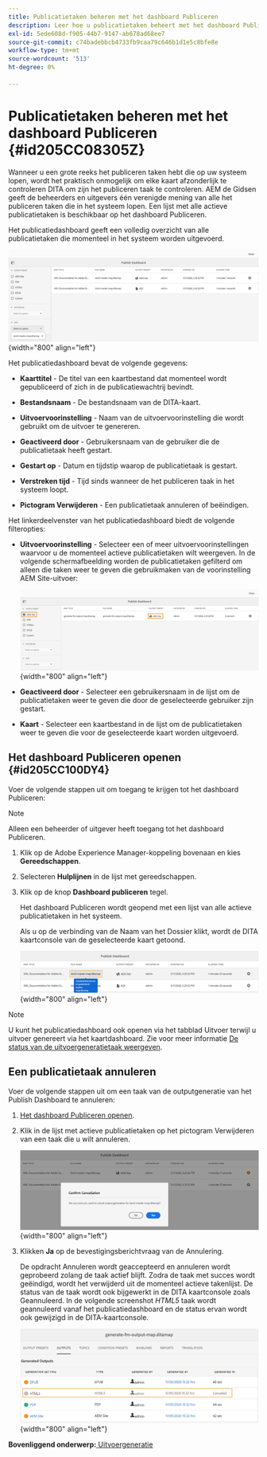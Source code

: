 ```yaml
---
title: Publicatietaken beheren met het dashboard Publiceren
description: Leer hoe u publicatietaken beheert met het dashboard Publiceren
exl-id: 5ede608d-f905-44b7-9147-ab678ad68ee7
source-git-commit: c74badebbcb4733fb9caa79c646b1d1e5c8bfe8e
workflow-type: tm+mt
source-wordcount: '513'
ht-degree: 0%

---
```


# Publicatietaken beheren met het dashboard Publiceren {#id205CC08305Z}

Wanneer u een grote reeks het publiceren taken hebt die op uw systeem lopen, wordt het praktisch onmogelijk om elke kaart afzonderlijk te controleren DITA om zijn het publiceren taak te controleren. AEM de Gidsen geeft de beheerders en uitgevers één verenigde mening van alle het publiceren taken die in het systeem lopen. Een lijst met alle actieve publicatietaken is beschikbaar op het dashboard Publiceren.

Het publicatiedashboard geeft een volledig overzicht van alle publicatietaken die momenteel in het systeem worden uitgevoerd.

![](images/publish-dashboard.png){width="800" align="left"}

Het publicatiedashboard bevat de volgende gegevens:

- **Kaarttitel** - De titel van een kaartbestand dat momenteel wordt gepubliceerd of zich in de publicatiewachtrij bevindt.

- **Bestandsnaam** - De bestandsnaam van de DITA-kaart.

- **Uitvoervoorinstelling** - Naam van de uitvoervoorinstelling die wordt gebruikt om de uitvoer te genereren.

- **Geactiveerd door** - Gebruikersnaam van de gebruiker die de publicatietaak heeft gestart.

- **Gestart op** - Datum en tijdstip waarop de publicatietaak is gestart.

- **Verstreken tijd** - Tijd sinds wanneer de het publiceren taak in het systeem loopt.

- **Pictogram Verwijderen** - Een publicatietaak annuleren of beëindigen.

Het linkerdeelvenster van het publicatiedashboard biedt de volgende filteropties:

- **Uitvoervoorinstelling** - Selecteer een of meer uitvoervoorinstellingen waarvoor u de momenteel actieve publicatietaken wilt weergeven. In de volgende schermafbeelding worden de publicatietaken gefilterd om alleen die taken weer te geven die gebruikmaken van de voorinstelling AEM Site-uitvoer:

   ![](images/publish-dashboard-preset-filter.png){width="800" align="left"}

- **Geactiveerd door** - Selecteer een gebruikersnaam in de lijst om de publicatietaken weer te geven die door de geselecteerde gebruiker zijn gestart.

- **Kaart** - Selecteer een kaartbestand in de lijst om de publicatietaken weer te geven die voor de geselecteerde kaart worden uitgevoerd.

## Het dashboard Publiceren openen {#id205CC100DY4}

Voer de volgende stappen uit om toegang te krijgen tot het dashboard Publiceren:

>[!NOTE]
>
> Alleen een beheerder of uitgever heeft toegang tot het dashboard Publiceren.

1. Klik op de Adobe Experience Manager-koppeling bovenaan en kies **Gereedschappen**.

1. Selecteren **Hulplijnen** in de lijst met gereedschappen.

1. Klik op de knop **Dashboard publiceren** tegel.

   Het dashboard Publiceren wordt geopend met een lijst van alle actieve publicatietaken in het systeem.

   Als u op de verbinding van de Naam van het Dossier klikt, wordt de DITA kaartconsole van de geselecteerde kaart getoond.

   ![](images/publish-dashboard-click-filename-link.png){width="800" align="left"}


>[!NOTE]
>
> U kunt het publicatiedashboard ook openen via het tabblad Uitvoer terwijl u uitvoer genereert via het kaartdashboard. Zie voor meer informatie [De status van de uitvoergeneratietaak weergeven](generate-output-for-a-dita-map.md#viewing_output_history).

## Een publicatietaak annuleren

Voer de volgende stappen uit om een taak van de outputgeneratie van het Publish Dashboard te annuleren:

1. [Het dashboard Publiceren openen](#id205CC100DY4).

1. Klik in de lijst met actieve publicatietaken op het pictogram Verwijderen van een taak die u wilt annuleren.

   ![](images/publish-dashboard-cancel-task.png){width="800" align="left"}

1. Klikken **Ja** op de bevestigingsberichtvraag van de Annulering.

   De opdracht Annuleren wordt geaccepteerd en annuleren wordt geprobeerd zolang de taak actief blijft. Zodra de taak met succes wordt geëindigd, wordt het verwijderd uit de momenteel actieve takenlijst. De status van de taak wordt ook bijgewerkt in de DITA kaartconsole zoals Geannuleerd. In de volgende screenshot *HTML5* taak wordt geannuleerd vanaf het publicatiedashboard en de status ervan wordt ook gewijzigd in de DITA-kaartconsole.

   ![](images/cancelled-output-task.png){width="800" align="left"}


**Bovenliggend onderwerp:**[ Uitvoergeneratie](generate-output.md)
